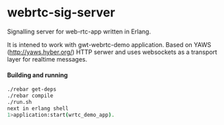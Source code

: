 webrtc-sig-server
=================

Signalling server for web-rtc-app written in Erlang.

It is intened to work with gwt-webrtc-demo application. Based on YAWS (http://yaws.hyber.org/) HTTP serwer and
uses websockets as a transport layer for realtime messages.

#### Building and running

```sh
./rebar get-deps
./rebar compile
./run.sh
next in erlang shell
1>application:start(wrtc_demo_app).
```
